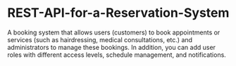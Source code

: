 # REST-API-for-a-Reservation-System
A booking system that allows users (customers) to book appointments or services (such as hairdressing, medical consultations, etc.) and administrators to manage these bookings. In addition, you can add user roles with different access levels, schedule management, and notifications.
